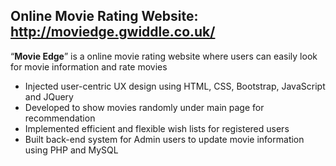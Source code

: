 ## Online Movie Rating Website: http://moviedge.gwiddle.co.uk/

“**Movie Edge**” is a online movie rating website where users can easily look for movie information and rate movies
- Injected user-centric UX design using HTML, CSS, Bootstrap, JavaScript and JQuery
- Developed to show movies randomly under main page for recommendation
- Implemented efficient and flexible wish lists for registered users
- Built back-end system for Admin users to update movie information using PHP and MySQL

